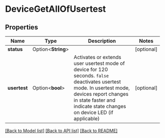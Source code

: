 # DeviceGetAllOfUsertest

## Properties

Name | Type | Description | Notes
------------ | ------------- | ------------- | -------------
**status** | Option<**String**> |  | [optional]
**usertest** | Option<**bool**> | Activates or extends user usertest mode of device for 120 seconds. `false` deactivates usertest mode. In usertest mode, devices report changes in state faster and indicate state changes on device LED (if applicable)  | [optional]

[[Back to Model list]](../README.md#documentation-for-models) [[Back to API list]](../README.md#documentation-for-api-endpoints) [[Back to README]](../README.md)


